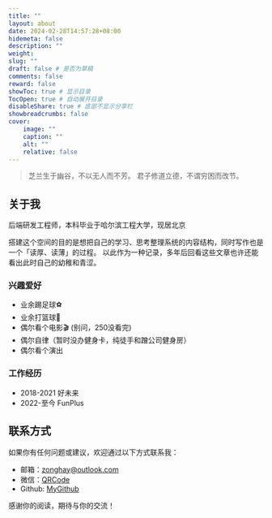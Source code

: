 ```yaml
---
title: ""
layout: about
date: 2024-02-28T14:57:28+08:00
hidemeta: false
description: ""
weight:
slug: ""
draft: false # 是否为草稿
comments: false
reward: false
showToc: true # 显示目录
TocOpen: true # 自动展开目录
disableShare: true # 底部不显示分享栏
showbreadcrumbs: false
cover:
    image: ""
    caption: ""
    alt: ""
    relative: false
---
```


> 芝兰生于幽谷，不以无人而不芳。
> 君子修道立德，不谓穷困而改节。

## 关于我

后端研发工程师，本科毕业于哈尔滨工程大学，现居北京

搭建这个空间的目的是想把自己的学习、思考整理系统的内容结构，同时写作也是一个「读厚、读薄」的过程。
以此作为一种记录，多年后回看这些文章也许还能看出此时自己的幼稚和青涩。

### 兴趣爱好

- 业余踢足球⚽️
- 业余打篮球🏀
- 偶尔看个电影🎬 (别问，250没看完)
- 偶尔自律（暂时没办健身卡，纯徒手和蹭公司健身房）
- 偶尔看个演出

### 工作经历
- 2018-2021 好未来
- 2022-至今 FunPlus

## 联系方式

如果你有任何问题或建议，欢迎通过以下方式联系我：

- 邮箱：[zonghay@outlook.com](mailto:zonghay@outlook.com)
- 微信：[QRCode](/images/wechat.png)
- Github: [MyGithub](https://github.com/zonghay)

感谢你的阅读，期待与你的交流！
